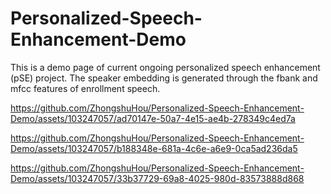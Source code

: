 # Personalized-Speech-Enhancement-Demo
This is a demo page of current ongoing personalized speech enhancement (pSE) project. The speaker embedding is generated through the fbank and mfcc features of enrollment speech.


https://github.com/ZhongshuHou/Personalized-Speech-Enhancement-Demo/assets/103247057/ad70147e-50a7-4e15-ae4b-278349c4ed7a

https://github.com/ZhongshuHou/Personalized-Speech-Enhancement-Demo/assets/103247057/b188348e-681a-4c6e-a6e9-0ca5ad236da5

https://github.com/ZhongshuHou/Personalized-Speech-Enhancement-Demo/assets/103247057/33b37729-69a8-4025-980d-83573888d868

